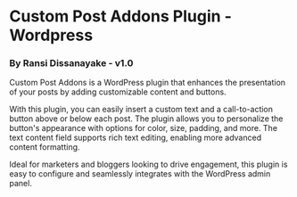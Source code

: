# Custom Post Addons Plugin - Wordpress
### By Ransi Dissanayake - v1.0

Custom Post Addons is a WordPress plugin that enhances the presentation of your posts by adding customizable content and buttons. 

With this plugin, you can easily insert a custom text and a call-to-action button above or below each post. The plugin allows you to personalize the button's appearance with options for color, size, padding, and more. The text content field supports rich text editing, enabling more advanced content formatting. 

Ideal for marketers and bloggers looking to drive engagement, this plugin is easy to configure and seamlessly integrates with the WordPress admin panel.
